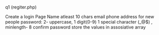 q1 (regiter.php)

Create a login Page
Name atleast 10 chars
email
phone 
address
for new people
password: 2- uppercase, 1 digit(0-9) 1 special character (_@$) , minlength- 8
confirm password
store the values in assosiative array

